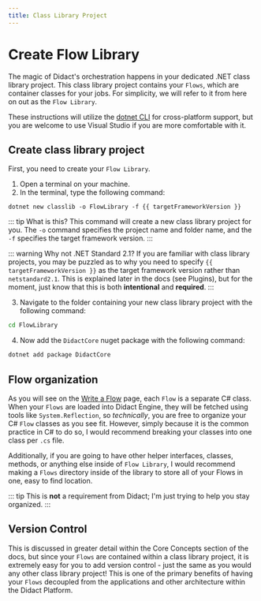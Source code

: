 ```yaml
---
title: Class Library Project
---
```


<script setup>
const targetFrameworkVersion = import.meta.env.VITE_TARGET_FRAMEWORK_VERSION;
</script>

# Create Flow Library

The magic of Didact's orchestration happens in your dedicated .NET class library project. This class library project contains your `Flows`, which are container classes for your jobs. For simplicity, we will refer to it from here on out as the `Flow Library`.

These instructions will utilize the [dotnet CLI](https://learn.microsoft.com/en-us/dotnet/core/tools/) for cross-platform support, but you are welcome to use Visual Studio if you are more comfortable with it.

## Create class library project

First, you need to create your `Flow Library`.

1. Open a terminal on your machine.
2. In the terminal, type the following command:

```bash-vue
dotnet new classlib -o FlowLibrary -f {{ targetFrameworkVersion }}
```

::: tip What is this?
This command will create a new class library project for you. The `-o` command specifies the project name and folder name, and the `-f` specifies the target framework version.
:::

::: warning Why not .NET Standard 2.1?
If you are familiar with class library projects, you may be puzzled as to why you need to specify `{{ targetFrameworkVersion }}` as the target framework version rather than `netstandard2.1`. This is explained later in the docs (see Plugins), but for the moment, just know that this is both **intentional** and **required**.
:::

3. Navigate to the folder containing your new class library project with the following command:

```bash
cd FlowLibrary
```

4. Now add the `DidactCore` nuget package with the following command:

```bash
dotnet add package DidactCore
```

## Flow organization

As you will see on the [Write a Flow](/quickstarts/write-a-flow) page, each `Flow` is a separate C# class. When your `Flows` are loaded into Didact Engine, they will be fetched using tools like `System.Reflection`, so *technically*, you are free to organize your C# `Flow` classes as you see fit. However, simply because it is the common practice in C# to do so, I would recommend breaking your classes into one class per `.cs` file.

Additionally, if you are going to have other helper interfaces, classes, methods, or anything else inside of `Flow Library`, I would recommend making a `Flows` directory inside of the library to store all of your Flows in one, easy to find location.

::: tip
This is **not** a requirement from Didact; I'm just trying to help you stay organized.
:::

## Version Control

This is discussed in greater detail within the Core Concepts section of the docs, but since your `Flows` are contained within a class library project, it is extremely easy for you to add version control - just the same as you would any other class library project! This is one of the primary benefits of having your `Flows` decoupled from the applications and other architecture within the Didact Platform.